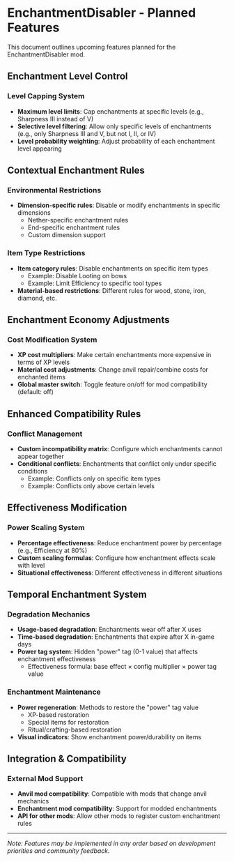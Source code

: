 # EnchantmentDisabler - Planned Features

This document outlines upcoming features planned for the EnchantmentDisabler mod.

## Enchantment Level Control

### Level Capping System
- **Maximum level limits**: Cap enchantments at specific levels (e.g., Sharpness III instead of V)
- **Selective level filtering**: Allow only specific levels of enchantments (e.g., only Sharpness III and V, but not I, II, or IV)
- **Level probability weighting**: Adjust probability of each enchantment level appearing

## Contextual Enchantment Rules

### Environmental Restrictions
- **Dimension-specific rules**: Disable or modify enchantments in specific dimensions
  - Nether-specific enchantment rules
  - End-specific enchantment rules
  - Custom dimension support

### Item Type Restrictions
- **Item category rules**: Disable enchantments on specific item types
  - Example: Disable Looting on bows
  - Example: Limit Efficiency to specific tool types
- **Material-based restrictions**: Different rules for wood, stone, iron, diamond, etc.

## Enchantment Economy Adjustments

### Cost Modification System
- **XP cost multipliers**: Make certain enchantments more expensive in terms of XP levels
- **Material cost adjustments**: Change anvil repair/combine costs for enchanted items
- **Global master switch**: Toggle feature on/off for mod compatibility (default: off)

## Enhanced Compatibility Rules

### Conflict Management
- **Custom incompatibility matrix**: Configure which enchantments cannot appear together
- **Conditional conflicts**: Enchantments that conflict only under specific conditions
  - Example: Conflicts only on specific item types
  - Example: Conflicts only above certain levels

## Effectiveness Modification

### Power Scaling System
- **Percentage effectiveness**: Reduce enchantment power by percentage (e.g., Efficiency at 80%)
- **Custom scaling formulas**: Configure how enchantment effects scale with level
- **Situational effectiveness**: Different effectiveness in different situations

## Temporal Enchantment System

### Degradation Mechanics
- **Usage-based degradation**: Enchantments wear off after X uses
- **Time-based degradation**: Enchantments that expire after X in-game days
- **Power tag system**: Hidden "power" tag (0-1 value) that affects enchantment effectiveness
  - Effectiveness formula: base effect × config multiplier × power tag value

### Enchantment Maintenance
- **Power regeneration**: Methods to restore the "power" tag value 
  - XP-based restoration
  - Special items for restoration
  - Ritual/crafting-based restoration
- **Visual indicators**: Show enchantment power/durability on items

## Integration & Compatibility

### External Mod Support
- **Anvil mod compatibility**: Compatible with mods that change anvil mechanics
- **Enchantment mod compatibility**: Support for modded enchantments
- **API for other mods**: Allow other mods to register custom enchantment rules

---

*Note: Features may be implemented in any order based on development priorities and community feedback.*